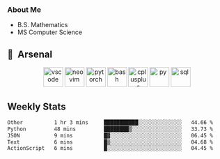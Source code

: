 ### About Me

- B.S. Mathematics
- MS Computer Science

<h2> 🚀 &nbsp;Arsenal</h2>

<p align="center">

<img src="https://cdn.jsdelivr.net/gh/devicons/devicon/icons/vscode/vscode-original.svg" alt="vscode" width="45" height="45"/>
<img src="https://cdn.jsdelivr.net/gh/devicons/devicon@latest/icons/neovim/neovim-original.svg" alt="neovim" width = "45" height = "45"/>
<img src="https://cdn.jsdelivr.net/gh/devicons/devicon@latest/icons/pytorch/pytorch-original.svg" alt="pytorch" width = "45" height = "45" />
          
<img src="https://cdn.jsdelivr.net/gh/devicons/devicon/icons/bash/bash-original.svg" alt="bash" width="45" height="45"/>
<img src="https://cdn.jsdelivr.net/gh/devicons/devicon@latest/icons/cplusplus/cplusplus-original.svg" alt="cplusplus" width = "45" height = "45"/>
<img src="https://cdn.jsdelivr.net/gh/devicons/devicon@latest/icons/python/python-plain.svg" alt="py" width = "45" height = "45" />

<img src="https://cdn.jsdelivr.net/gh/devicons/devicon@latest/icons/azuresqldatabase/azuresqldatabase-original.svg" alt="sql" width = "45" height = "45"/>
          
</p>

## Weekly Stats

<!--START_SECTION:waka-->

```txt
Other          1 hr 3 mins     ███████████░░░░░░░░░░░░░░   44.66 %
Python         48 mins         ████████▒░░░░░░░░░░░░░░░░   33.73 %
JSON           9 mins          █▓░░░░░░░░░░░░░░░░░░░░░░░   06.45 %
Text           6 mins          █▒░░░░░░░░░░░░░░░░░░░░░░░   04.68 %
ActionScript   6 mins          █░░░░░░░░░░░░░░░░░░░░░░░░   04.45 %
```

<!--END_SECTION:waka-->

